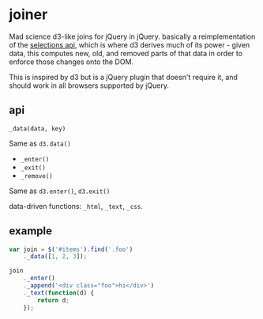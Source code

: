 # joiner

Mad science d3-like joins for jQuery in jQuery. basically a reimplementation
of the [selections api](https://github.com/mbostock/d3/wiki/Selections), which
is where d3 derives much of its power - given data, this computes new,
old, and removed parts of that data in order to enforce those changes
onto the DOM.

This is inspired by d3 but is a jQuery plugin that doesn't require it, and
should work in all browsers supported by jQuery.

## api

`_data(data, key)`

Same as `d3.data()`

* `_enter()`
* `_exit()`
* `_remove()`

Same as `d3.enter()`, `d3.exit()`

data-driven functions: `_html`, `_text`, `_css`.

## example

```js
var join = $('#items').find('.foo')
    ._data([1, 2, 3]);

join
    ._enter()
    ._append('<div class="foo">hi</div>')
    ._text(function(d) {
        return d;
    });
```

